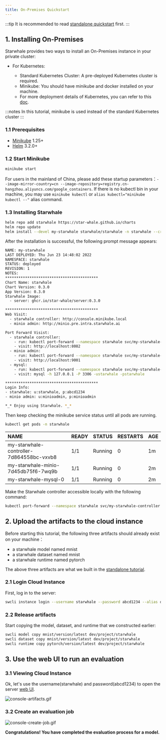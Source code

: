 ```yaml
---
title: On-Premises Quickstart
---
```


:::tip
It is recommended to read [standalone quickstart](./standalone.md) first.
:::

## 1. Installing On-Premises

Starwhale provides two ways to install an On-Premises instance in your private cluster:

- For Kubernetes:

  - Standard Kubernetes Cluster: A pre-deployed Kubernetes cluster is required.
  - Minikube: You should have minikube and docker installed on your machine.
  - For more deployment details of Kubernetes, you can refer to this [doc](../guides/install/helm-charts.md).

:::notes
In this tutorial, minikube is used instead of the standard Kubernetes cluster
:::

### 1.1 Prerequisites

- [Minikube](https://minikube.sigs.k8s.io/docs/start/) 1.25+
- [Helm](https://helm.sh/docs/intro/install/) 3.2.0+

### 1.2 Start Minikube

```bash
minikube start
```

For users in the mainland of China, please add these startup parameters：`--image-mirror-country=cn --image-repository=registry.cn-hangzhou.aliyuncs.com/google_containers`. If there is no kubectl bin in your machine, you may use `minikube kubectl` or `alias kubectl="minikube kubectl --"` alias command.

### 1.3 Installing Starwhale

```bash
helm repo add starwhale https://star-whale.github.io/charts
helm repo update
helm install --devel my-starwhale starwhale/starwhale -n starwhale --create-namespace --set minikube.enabled=true
```

After the installation is successful, the following prompt message appears:

```bash
NAME: my-starwhale
LAST DEPLOYED: Thu Jun 23 14:48:02 2022
NAMESPACE: starwhale
STATUS: deployed
REVISION: 1
NOTES:
******************************************
Chart Name: starwhale
Chart Version: 0.3.0
App Version: 0.3.0
Starwhale Image:
  - server: ghcr.io/star-whale/server:0.3.0

******************************************
Web Visit:
  - starwhale controller: http://console.minikube.local
  - minio admin: http://minio.pre.intra.starwhale.ai

Port Forward Visist:
  - starwhale controller:
    - run: kubectl port-forward --namespace starwhale svc/my-starwhale-controller 8082:8082
    - visit: http://localhost:8082
  - minio admin:
    - run: kubectl port-forward --namespace starwhale svc/my-starwhale-minio 9001:9001
    - visit: http://localhost:9001
  - mysql:
    - run: kubectl port-forward --namespace starwhale svc/my-starwhale-mysql 3306:3306
    - visit: mysql -h 127.0.0.1 -P 3306 -ustarwhale -pstarwhale

******************************************
Login Info:
- starwhale: u:starwhale, p:abcd1234
- minio admin: u:minioadmin, p:minioadmin

*_* Enjoy using Starwhale. *_*
```

Then keep checking the minikube service status until all pods are running.

```bash
kubectl get pods -n starwhale
```

| NAME | READY | STATUS | RESTARTS | AGE |
|:-----|-------|--------|----------|-----|
|my-starwhale-controller-7d864558bc-vxvb8|1/1|Running|0|1m
|my-starwhale-minio-7d45db75f6-7wq9b|1/1|Running|0|2m
|my-starwhale-mysql-0|1/1|Running|0|2m

Make the Starwhale controller accessible locally with the following command:

```bash
kubectl port-forward --namespace starwhale svc/my-starwhale-controller 8082:8082
```

## 2. Upload the artifacts to the cloud instance

Before starting this tutorial, the following three artifacts should already exist on your machine：

- a starwhale model named mnist
- a starwhale dataset named mnist
- a starwhale runtime named pytorch

The above three artifacts are what we built in the [standalone tutorial](standalone.md).

### 2.1 Login Cloud Instance

First, log in to the server:

```bash
swcli instance login --username starwhale --password abcd1234 --alias dev http://localhost:8082
```

### 2.2 Release artifacts

Start copying the model, dataset, and runtime that we constructed earlier:

```bash
swcli model copy mnist/version/latest dev/project/starwhale
swcli dataset copy mnist/version/latest dev/project/starwhale
swcli runtime copy pytorch/version/latest dev/project/starwhale
```

## 3. Use the web UI to run an evaluation

### 3.1 Viewing Cloud Instance

Ok, let's use the username(starwhale) and password(abcd1234) to open the server [web UI](http://localhost:8082/).

![console-artifacts.gif](../img/console-artifacts.gif)

### 3.2 Create an evaluation job

![console-create-job.gif](../img/console-create-job.gif)

**Congratulations! You have completed the evaluation process for a model.**
